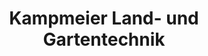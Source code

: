 ---
title: "Kampmeier Land- und Gartentechnik"
url: /schloss-holte-stukenbrock/kampmeier-land-und-gartentechnik/
shop: Landwirtschaftlich
---